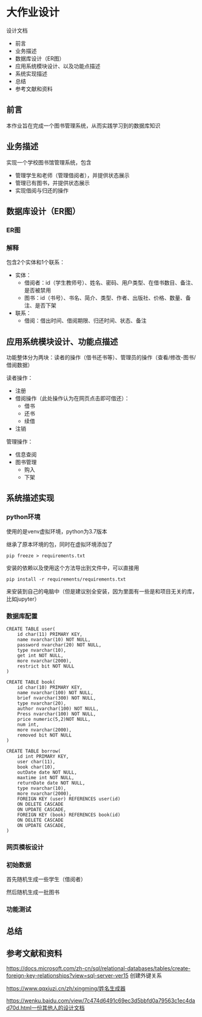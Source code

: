 # 大作业设计

设计文档
* 前言
* 业务描述
* 数据库设计（ER图）
* 应用系统模块设计、以及功能点描述
* 系统实现描述
* 总结
* 参考文献和资料

## 前言

本作业旨在完成一个图书管理系统，从而实践学习到的数据库知识

## 业务描述

实现一个学校图书馆管理系统，包含
* 管理学生和老师（管理借阅者），并提供状态展示
* 管理已有图书，并提供状态展示
* 实现借阅与归还的操作

## 数据库设计（ER图）

### ER图







### 解释

包含2个实体和1个联系：

* 实体：
  * 借阅者：id（学生教师号）、姓名、密码、用户类型、在借书数目、备注、是否被禁用
  * 图书：id（书号）、书名、简介、类型、作者、出版社、价格、数量、备注、是否下架
* 联系：
  * 借阅：借出时间、借阅期限、归还时间、状态、备注



## 应用系统模块设计、功能点描述

功能整体分为两块：读者的操作（借书还书等）、管理员的操作（查看/修改-图书/借阅数据）

读者操作：

* 注册
* 借阅操作（此处操作认为在网页点击即可借还）：
  * 借书
  * 还书
  * 续借
* 注销

管理操作：

* 信息查阅
* 图书管理
  * 购入
  * 下架



## 系统描述实现

### python环境

使用的是venv虚拟环境，python为3.7版本

继承了原本环境的包，同时在虚拟环境添加了

```
pip freeze > requirements.txt
```

安装的依赖以及使用这个方法导出到文件中，可以直接用

```
pip install -r requirements/requirements.txt
```

来安装到自己的电脑中（但是建议别全安装，因为里面有一些是和项目无关的库，比如jupyter）



### 数据库配置

```mssql
CREATE TABLE user(
    id char(11) PRIMARY KEY,
    name nvarchar(10) NOT NULL,
    password nvarchar(20) NOT NULL,
    type nvarchar(10),
    get int NOT NULL,
    more nvarchar(2000),
    restrict bit NOT NULL
)
```

```mssql
CREATE TABLE book(
    id char(10) PRIMARY KEY,
    name nvarchar(100) NOT NULL,
    brief nvarchar(300) NOT NULL,
    type nvarchar(20),
    author nvarchar(100) NOT NULL,
    Press nvarchar(100) NOT NULL,
    price numeric(5,2)NOT NULL,
    num int,
    more nvarchar(2000),
    removed bit NOT NULL
)
```

```mssql
CREATE TABLE borrow(
    id int PRIMARY KEY,
    user char(11),
    book char(10),
    outDate date NOT NULL,
    maxtime int NOT NULL,
    returnDate date NOT NULL,
    type nvarchar(10),
    more nvarchar(2000),
    FOREIGN KEY (user) REFERENCES user(id) 
    ON DELETE CASCADE
    ON UPDATE CASCADE,
    FOREIGN KEY (book) REFERENCES book(id) 
    ON DELETE CASCADE
    ON UPDATE CASCADE,  
)
```





### 网页模板设计

### 初始数据


首先随机生成一些学生（借阅者）


然后随机生成一批图书

### 功能测试

## 总结

## 参考文献和资料

https://docs.microsoft.com/zh-cn/sql/relational-databases/tables/create-foreign-key-relationships?view=sql-server-ver15
创建外键关系

https://www.qqxiuzi.cn/zh/xingming/姓名生成器

https://wenku.baidu.com/view/7c474d6491c69ec3d5bbfd0a79563c1ec4dad70d.html一份其他人的设计文档